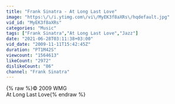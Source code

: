 ```yaml
---
title: "Frank Sinatra - At Long Last Love"
image: "https:\/\/i.ytimg.com\/vi\/MyEK3f8aXRs\/hqdefault.jpg"
vid_id: "MyEK3f8aXRs"
categories: "Music"
tags: ["Frank Sinatra","At Long Last Love","Jazz"]
date: "2021-06-28T03:11:38+03:00"
vid_date: "2009-11-11T15:42:45Z"
duration: "PT1M42S"
viewcount: "1564613"
likeCount: "2972"
dislikeCount: "86"
channel: "Frank Sinatra"
---
```

{% raw %}© 2009 WMG<br />At Long Last Love{% endraw %}
